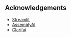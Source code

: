 ## Acknowledgements

 - [Streamlit](https://streamlit.io/)
 - [AssemblyAI](https://www.assemblyai.com/)
 - [Clarifai](https://www.clarifai.com/)
